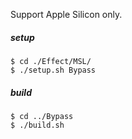 Support Apple Silicon only.

##### setup

```
$ cd ./Effect/MSL/
$ ./setup.sh Bypass
```

##### build
```
$ cd ../Bypass
$ ./build.sh
```
